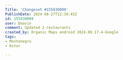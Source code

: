 ```yaml
---
Title: 'Changeset #155830009'
PublishDate: 2024-08-27T12:39:45Z
id: 155830009
user: Daavin
comment: Updated 2 restaurants
created_by: Organic Maps android 2024.08.17-4-Google
tags:
- Montenegro
- Kotor

---
```


